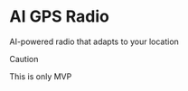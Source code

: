 ﻿# AI GPS Radio

  AI-powered radio that adapts to your location

> [!CAUTION]
> This is only MVP

> 
